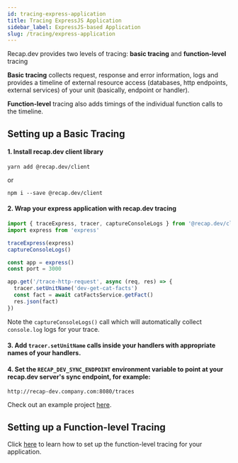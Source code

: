 ```yaml
---
id: tracing-express-application
title: Tracing ExpressJS Application
sidebar_label: ExpressJS-based Application
slug: /tracing/express-application
---
```


Recap.dev provides two levels of tracing: **basic tracing** and **function-level** tracing

**Basic tracing** collects request, response and error information, logs and provides a timeline of external resource access (databases, http endpoints, external services) of your unit (basically, endpoint or handler).

**Function-level** tracing also adds timings of the individual function calls to the timeline.

## Setting up a Basic Tracing

#### 1. Install recap.dev client library

`yarn add @recap.dev/client`

or

`npm i --save @recap.dev/client`


#### 2. Wrap your express application with recap.dev tracing

```js
import { traceExpress, tracer, captureConsoleLogs } from '@recap.dev/client'
import express from 'express'

traceExpress(express)
captureConsoleLogs()

const app = express()
const port = 3000

app.get('/trace-http-request', async (req, res) => {
  tracer.setUnitName('dev-get-cat-facts')
  const fact = await catFactsService.getFact()
  res.json(fact)
})
```

Note the `captureConsoleLogs()` call which will automatically collect `console.log` logs for your trace.

#### 3. Add `tracer.setUnitName` calls inside your handlers with appropriate names of your handlers.

#### 4. Set the `RECAP_DEV_SYNC_ENDPOINT` environment variable to point at your recap.dev server's sync endpoint, for example:

```
http://recap-dev.company.com:8080/traces
```

Check out an example project [here](https://github.com/infinite-cat/recap.dev-example-express-project).

## Setting up a Function-level Tracing

Click [here](/docs/tracing/function-level-tracing) to learn how to set up the function-level tracing for your application.
